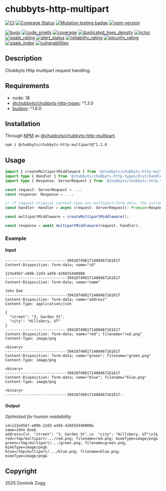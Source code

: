 # chubbyts-http-multipart

[![CI](https://github.com/chubbyts/chubbyts-http-multipart/actions/workflows/ci.yml/badge.svg)](https://github.com/chubbyts/chubbyts-http-multipart/actions/workflows/ci.yml)
[![Coverage Status](https://coveralls.io/repos/github/chubbyts/chubbyts-http-multipart/badge.svg?branch=master)](https://coveralls.io/github/chubbyts/chubbyts-http-multipart?branch=master)
[![Mutation testing badge](https://img.shields.io/endpoint?style=flat&url=https%3A%2F%2Fbadge-api.stryker-mutator.io%2Fgithub.com%2Fchubbyts%2Fchubbyts-http-multipart%2Fmaster)](https://dashboard.stryker-mutator.io/reports/github.com/chubbyts/chubbyts-http-multipart/master)
[![npm-version](https://img.shields.io/npm/v/@chubbyts/chubbyts-http-multipart.svg)](https://www.npmjs.com/package/@chubbyts/chubbyts-http-multipart)

[![bugs](https://sonarcloud.io/api/project_badges/measure?project=chubbyts_chubbyts-http-multipart&metric=bugs)](https://sonarcloud.io/dashboard?id=chubbyts_chubbyts-http-multipart)
[![code_smells](https://sonarcloud.io/api/project_badges/measure?project=chubbyts_chubbyts-http-multipart&metric=code_smells)](https://sonarcloud.io/dashboard?id=chubbyts_chubbyts-http-multipart)
[![coverage](https://sonarcloud.io/api/project_badges/measure?project=chubbyts_chubbyts-http-multipart&metric=coverage)](https://sonarcloud.io/dashboard?id=chubbyts_chubbyts-http-multipart)
[![duplicated_lines_density](https://sonarcloud.io/api/project_badges/measure?project=chubbyts_chubbyts-http-multipart&metric=duplicated_lines_density)](https://sonarcloud.io/dashboard?id=chubbyts_chubbyts-http-multipart)
[![ncloc](https://sonarcloud.io/api/project_badges/measure?project=chubbyts_chubbyts-http-multipart&metric=ncloc)](https://sonarcloud.io/dashboard?id=chubbyts_chubbyts-http-multipart)
[![sqale_rating](https://sonarcloud.io/api/project_badges/measure?project=chubbyts_chubbyts-http-multipart&metric=sqale_rating)](https://sonarcloud.io/dashboard?id=chubbyts_chubbyts-http-multipart)
[![alert_status](https://sonarcloud.io/api/project_badges/measure?project=chubbyts_chubbyts-http-multipart&metric=alert_status)](https://sonarcloud.io/dashboard?id=chubbyts_chubbyts-http-multipart)
[![reliability_rating](https://sonarcloud.io/api/project_badges/measure?project=chubbyts_chubbyts-http-multipart&metric=reliability_rating)](https://sonarcloud.io/dashboard?id=chubbyts_chubbyts-http-multipart)
[![security_rating](https://sonarcloud.io/api/project_badges/measure?project=chubbyts_chubbyts-http-multipart&metric=security_rating)](https://sonarcloud.io/dashboard?id=chubbyts_chubbyts-http-multipart)
[![sqale_index](https://sonarcloud.io/api/project_badges/measure?project=chubbyts_chubbyts-http-multipart&metric=sqale_index)](https://sonarcloud.io/dashboard?id=chubbyts_chubbyts-http-multipart)
[![vulnerabilities](https://sonarcloud.io/api/project_badges/measure?project=chubbyts_chubbyts-http-multipart&metric=vulnerabilities)](https://sonarcloud.io/dashboard?id=chubbyts_chubbyts-http-multipart)

## Description

Chubbyts Http multipart request handling.

## Requirements

 * node: 18
 * [@chubbyts/chubbyts-http-types][2]: ^1.3.0
 * [busboy][3]: ^1.6.0

## Installation

Through [NPM](https://www.npmjs.com) as [@chubbyts/chubbyts-http-multipart][1].

```sh
npm i @chubbyts/chubbyts-http-multipart@^1.2.0
```

## Usage

```ts
import { createMultipartMiddleware } from '@chubbyts/chubbyts-http-multipart/dist/multipart-middleware';
import type { Handler } from '@chubbyts/chubbyts-http-types/dist/handler';
import type { Response, ServerRequest } from '@chubbyts/chubbyts-http-types/dist/message';

const request: ServerRequest = ...;
const response: Response = ...;

// if request original content-type was multipart/form-data, the current content-type and body is now application/x-www-form-urlencoded
const handler: Handler = async (request: ServerRequest): Promise<Response> ...;

const multipartMiddleware = createMultipartMiddleware();

const response = await multipartMiddleware(request, handler);
```

### Example

#### Input

```
----------------------------394107496171408467161617
Content-Disposition: form-data; name="id"

123e4567-e89b-12d3-a456-426655440000
----------------------------394107496171408467161617
Content-Disposition: form-data; name="name"

John Doe
----------------------------394107496171408467161617
Content-Disposition: form-data; name="address"
Content-Type: application/json

{
  "street": "3, Garden St",
  "city": "Hillsbery, UT"
}
----------------------------394107496171408467161617
Content-Disposition: form-data; name="red"; filename="red.png"
Content-Type: image/png

<binary>
----------------------------394107496171408467161617
Content-Disposition: form-data; name="green"; filename="green.png"
Content-Type: image/png

<binary>
----------------------------394107496171408467161617
Content-Disposition: form-data; name="blue"; filename="blue.png"
Content-Type: image/png

<binary>
----------------------------394107496171408467161617--
```

#### Output

*Optimized for human readability*

```
id=123e4567-e89b-12d3-a456-426655440000&
name=John Doe&
address={\n  "street": "3, Garden St",\n  "city": "Hillsbery, UT"\n}&
red=/tmp/multipart/.../red.png; filename=red.png; mimeType=image/png&
green=/tmp/multipart/.../green.png; filename=green.png; mimeType=image/png&
blue=/tmp/multipart/.../blue.png; filename=blue.png; mimeType=image/png&
```


## Copyright

2025 Dominik Zogg

[1]: https://www.npmjs.com/package/@chubbyts/chubbyts-http-multipart
[2]: https://www.npmjs.com/package/@chubbyts/chubbyts-http-types
[3]: https://www.npmjs.com/package/busboy
